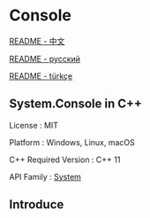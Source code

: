 # Console

[README - 中文](https://github.com/CodeMouse179/Console/blob/main/Doc/README_CN.md)

[README - русский](https://github.com/CodeMouse179/Console/blob/main/Doc/README_RU.md)

[README - türkçe](https://github.com/CodeMouse179/Console/blob/main/Doc/README_TR.md)

## System.Console in C++

License : MIT

Platform : Windows, Linux, macOS

C++ Required Version : C++ 11

API Family : [System](https://github.com/CodeMouse179/System)

## Introduce
